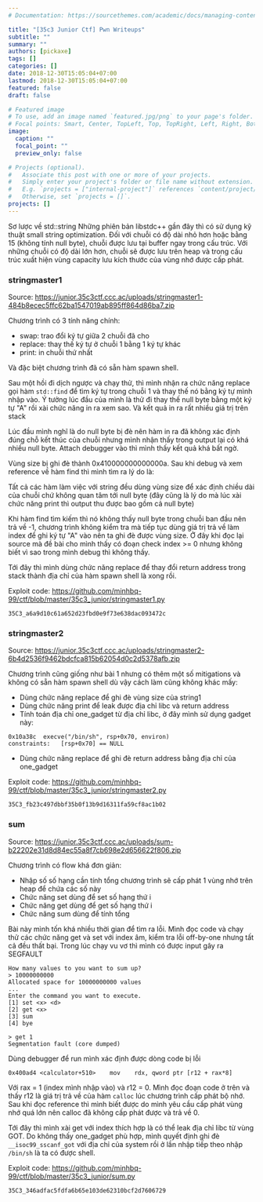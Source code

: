 ```yaml
---
# Documentation: https://sourcethemes.com/academic/docs/managing-content/

title: "[35c3 Junior Ctf] Pwn Writeups"
subtitle: ""
summary: ""
authors: [pickaxe]
tags: []
categories: []
date: 2018-12-30T15:05:04+07:00
lastmod: 2018-12-30T15:05:04+07:00
featured: false
draft: false

# Featured image
# To use, add an image named `featured.jpg/png` to your page's folder.
# Focal points: Smart, Center, TopLeft, Top, TopRight, Left, Right, BottomLeft, Bottom, BottomRight.
image:
  caption: ""
  focal_point: ""
  preview_only: false

# Projects (optional).
#   Associate this post with one or more of your projects.
#   Simply enter your project's folder or file name without extension.
#   E.g. `projects = ["internal-project"]` references `content/project/deep-learning/index.md`.
#   Otherwise, set `projects = []`.
projects: []
---
```

Sơ lược về std::string
Những phiên bản libstdc++ gần đây thì có sử dụng kỹ thuật small string optimization. Đối với chuỗi có độ dài nhỏ hơn hoặc bằng 15 (không tính null byte), chuỗi được lưu tại buffer ngay trong cấu trúc. Với những chuỗi có độ dài lớn hơn, chuỗi sẽ được lưu trên heap và trong cấu trúc xuất hiện vùng capacity lưu kích thước của vùng nhớ được cấp phát.

### stringmaster1

Source: https://junior.35c3ctf.ccc.ac/uploads/stringmaster1-484b8ecec5ffc62ba1547019ab895ff864d86ba7.zip

Chương trình có 3 tính năng chính:

- swap: trao đổi ký tự giữa 2 chuỗi đã cho
- replace: thay thế ký tự ở chuỗi 1 bằng 1 ký tự khác
- print: in chuỗi thứ nhất

Và đặc biệt chương trình đã có sẵn hàm spawn shell.

Sau một hồi đi dịch ngược và chạy thử, thì mình nhận ra chức năng replace gọi hàm `std::find` để tìm ký tự trong chuỗi 1 và thay thế nó bằng ký tự mình nhập vào. Ý tưởng lúc đầu của mình là thử đi thay thế null byte bằng một ký tự "A" rồi xài chức năng in ra xem sao. Và kết quả in ra rất nhiều giá trị trên stack

Lúc đầu mình nghĩ là do null byte bị đè nên hàm in ra đã không xác định đúng chỗ kết thúc của chuỗi nhưng mình nhận thấy trong output lại có khá nhiều null byte. Attach debugger vào thì mình thấy kết quả khá bất ngờ.

Vùng size bị ghi đè thành 0x410000000000000a. Sau khi debug và xem reference về hàm find thì mình tìm ra lý do là:

Tất cả các hàm làm việc với string đều dùng vùng size để xác định chiều dài của chuỗi chứ không quan tâm tới null byte (đây cũng là lý do mà lúc xài chức năng print thì output thu được bao gồm cả null byte)

Khi hàm find tìm kiếm thì nó không thấy null byte trong chuỗi ban đầu nên trả về -1, chương trình không kiểm tra mà tiếp tục dùng giá trị trả về làm index để ghi ký tự "A" vào nên ta ghi đè được vùng size. Ở đây khi đọc lại source mà đề bài cho mình thấy có đoạn check index >= 0 nhưng không biết vì sao trong mình debug thì không thấy.

Tới đây thì mình dùng chức năng replace để thay đổi return address trong stack thành địa chỉ của hàm spawn shell là xong rồi.

Exploit code:
https://github.com/minhbq-99/ctf/blob/master/35c3_junior/stringmaster1.py

`35C3_a6a9d10c61a652d23fbd0e9f73e638dac093472c`

### stringmaster2

Source: https://junior.35c3ctf.ccc.ac/uploads/stringmaster2-6b4d2536f9462bdcfca815b62054d0c2d5378afb.zip

Chương trình cũng giống như bài 1 nhưng có thêm một số mitigations và không có sẵn hàm spawn shell dù vậy cách làm cũng không khác mấy:
- Dùng chức năng replace để ghi đè vùng size của string1
- Dùng chức năng print để leak được địa chỉ libc và return address
- Tính toán địa chỉ one_gadget từ địa chỉ libc, ở đây mình sử dụng gadget này:
```
0x10a38c  execve("/bin/sh", rsp+0x70, environ)
constraints:   [rsp+0x70] == NULL
```
- Dùng chức năng replace để ghi đè return address bằng địa chỉ của one_gadget

Exploit code:
https://github.com/minhbq-99/ctf/blob/master/35c3_junior/stringmaster2.py

`35C3_fb23c497dbbf35b0f13b9d16311fa59cf8ac1b02`

### sum

Source: https://junior.35c3ctf.ccc.ac/uploads/sum-b22202e31d8d84ec55a8f7cb698e2d656622f806.zip

Chương trình có flow khá đơn giản:

- Nhập số số hạng cần tính tổng chương trình sẽ cấp phát 1 vùng nhớ trên heap để chứa các số này
- Chức năng set dùng để set số hạng thứ i
- Chức năng get dùng để get số hạng thứ i
- Chức năng sum dùng để tính tổng

Bài này mình tốn khá nhiều thời gian để tìm ra lỗi. Mình đọc code và chạy thử các chức năng get và set với index âm, kiểm tra lỗi off-by-one nhưng tất cả đều thất bại. Trong lúc chạy vu vơ thì mình có được input gây ra SEGFAULT

```
How many values to you want to sum up?
> 10000000000
Allocated space for 10000000000 values
...
Enter the command you want to execute.
[1] set <x> <d>
[2] get <x>
[3] sum
[4] bye

> get 1
Segmentation fault (core dumped)
```

Dùng debugger để run mình xác định được dòng code bị lỗi

`0x400ad4 <calculator+510>    mov    rdx, qword ptr [r12 + rax*8]`

Với rax = 1 (index mình nhập vào) và r12 = 0. Mình đọc đoạn code ở trên và thấy r12 là giá trị trả về của hàm `calloc` lúc chương trình cấp phát bộ nhớ. Sau khi đọc reference thì mình biết được do mình yêu cầu cấp phát vùng nhớ quá lớn nên calloc đã không cấp phát được và trả về 0.

Tới đây thì mình xài get với index thích hợp là có thể leak địa chỉ libc từ vùng GOT. Do không thấy one_gadget phù hợp, mình quyết định ghi đè `__isoc99_sscanf_got` với địa chỉ của system rồi ở lần nhập tiếp theo nhập `/bin/sh` là ta có được shell.

Exploit code: https://github.com/minhbq-99/ctf/blob/master/35c3_junior/sum.py

`35C3_346adfac5fdfa6b65e103de62310bcf2d7606729`
